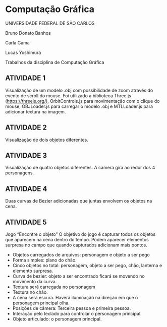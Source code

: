 # Computação Gráfica

UNIVERSIDADE FEDERAL DE SÃO CARLOS

Bruno Donato Banhos

Carla Gama

Lucas Yoshimura

Trabalhos da disciplina de Computação Gráfica

## ATIVIDADE 1

Visualização de um modelo .obj com possibilidade de zoom através do evento de scroll do mouse.
Foi utilizado a biblioteca Three.js (https://threejs.org/), OrbitControls.js para movimentação com o clique do mouse, OBJLoader.js para carregar o modelo .obj e MTLLoader.js para adicionar textura na imagem.

## ATIVIDADE 2

Visualização de dois objetos diferentes.

## ATIVIDADE 3

Visualização de quatro objetos diferentes.
A camera gira ao redor dos 4 personagens.

## ATIVIDADE 4

Duas curvas de Bezier adicionadas que juntas envolvem os objetos na cena.

## ATIVIDADE 5

Jogo “Encontre o objeto”
O objetivo do jogo é capturar todos os objetos que aparecem na cena dentro do tempo. Podem aparecer elementos surpresa no campo que quando capturados adicionam mais pontos.

* Objetos carregados de arquivos: personagem e objeto a ser pego
* Forma simples: plano do chão.
* Cinco objetos no total: personagem, objeto a ser pego, chão, lanterna e elemento surpresa.
* Curva de bezier: objeto a ser encontrado ficará se movendo no movimento da curva.
* Textura será carregada no personagem
* Textura no chão.
* A cena será escura. Haverá iluminação na direção em que o personagem principal olha.
* Posições de câmera: Terceira pessoa e primeira pessoa.
* Interação pelo teclado para controlar o personagem principal.
* Objeto articulado: o personagem principal. 
